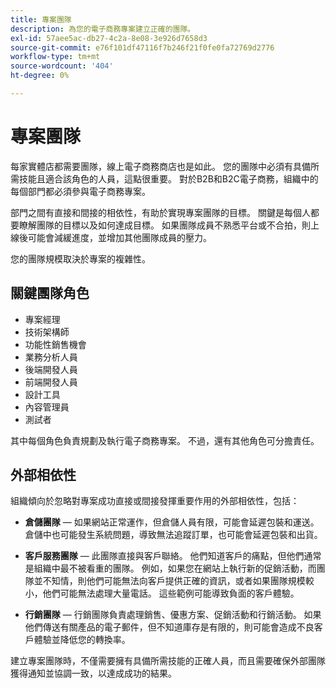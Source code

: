 ```yaml
---
title: 專案團隊
description: 為您的電子商務專案建立正確的團隊。
exl-id: 57aee5ac-db27-4c2a-8e08-3e926d7658d3
source-git-commit: e76f101df47116f7b246f21f0fe0fa72769d2776
workflow-type: tm+mt
source-wordcount: '404'
ht-degree: 0%

---
```


# 專案團隊

每家實體店都需要團隊，線上電子商務商店也是如此。 您的團隊中必須有具備所需技能且適合該角色的人員，這點很重要。 對於B2B和B2C電子商務，組織中的每個部門都必須參與電子商務專案。

部門之間有直接和間接的相依性，有助於實現專案團隊的目標。 關鍵是每個人都要瞭解團隊的目標以及如何達成目標。 如果團隊成員不熟悉平台或不合拍，則上線後可能會減緩進度，並增加其他團隊成員的壓力。

您的團隊規模取決於專案的複雜性。

## 關鍵團隊角色

- 專案經理
- 技術架構師
- 功能性銷售機會
- 業務分析人員
- 後端開發人員
- 前端開發人員
- 設計工具
- 內容管理員
- 測試者

其中每個角色負責規劃及執行電子商務專案。 不過，還有其他角色可分擔責任。

## 外部相依性

組織傾向於忽略對專案成功直接或間接發揮重要作用的外部相依性，包括：

- **倉儲團隊** — 如果網站正常運作，但倉儲人員有限，可能會延遲包裝和運送。 倉儲中也可能發生系統問題，導致無法追蹤訂單，也可能會延遲包裝和出貨。

- **客戶服務團隊** — 此團隊直接與客戶聯絡。 他們知道客戶的痛點，但他們通常是組織中最不被看重的團隊。 例如，如果您在網站上執行新的促銷活動，而團隊並不知情，則他們可能無法向客戶提供正確的資訊，或者如果團隊規模較小，他們可能無法處理大量電話。 這些範例可能導致負面的客戶體驗。

- **行銷團隊** — 行銷團隊負責處理銷售、優惠方案、促銷活動和行銷活動。 如果他們傳送有關產品的電子郵件，但不知道庫存是有限的，則可能會造成不良客戶體驗並降低您的轉換率。

建立專案團隊時，不僅需要擁有具備所需技能的正確人員，而且需要確保外部團隊獲得通知並協調一致，以達成成功的結果。
